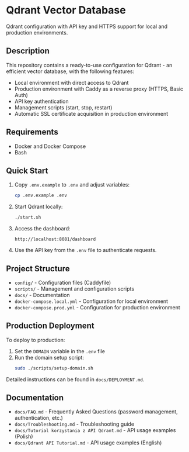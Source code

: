 # Qdrant Vector Database

Qdrant configuration with API key and HTTPS support for local and production environments.

## Description

This repository contains a ready-to-use configuration for Qdrant - an efficient vector database, with the following features:

- Local environment with direct access to Qdrant
- Production environment with Caddy as a reverse proxy (HTTPS, Basic Auth)
- API key authentication
- Management scripts (start, stop, restart)
- Automatic SSL certificate acquisition in production environment

## Requirements

- Docker and Docker Compose
- Bash

## Quick Start

1. Copy `.env.example` to `.env` and adjust variables:
   ```bash
   cp .env.example .env
   ```

2. Start Qdrant locally:
   ```bash
   ./start.sh
   ```

3. Access the dashboard:
   ```
   http://localhost:8081/dashboard
   ```
   
4. Use the API key from the `.env` file to authenticate requests.

## Project Structure

- `config/` - Configuration files (Caddyfile)
- `scripts/` - Management and configuration scripts
- `docs/` - Documentation
- `docker-compose.local.yml` - Configuration for local environment
- `docker-compose.prod.yml` - Configuration for production environment

## Production Deployment

To deploy to production:

1. Set the `DOMAIN` variable in the `.env` file
2. Run the domain setup script:
   ```bash
   sudo ./scripts/setup-domain.sh
   ```

Detailed instructions can be found in `docs/DEPLOYMENT.md`.

## Documentation

- `docs/FAQ.md` - Frequently Asked Questions (password management, authentication, etc.)
- `docs/Troubleshooting.md` - Troubleshooting guide
- `docs/Tutorial korzystania z API Qdrant.md` - API usage examples (Polish)
- `docs/Qdrant API Tutorial.md` - API usage examples (English)
